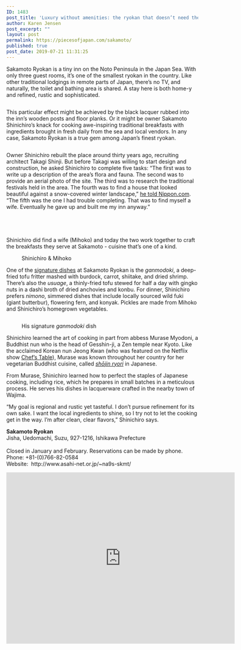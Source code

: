 ```yaml
---
ID: 1483
post_title: 'Luxury without amenities: the ryokan that doesn’t need the extras'
author: Karen Jensen
post_excerpt: ""
layout: post
permalink: https://piecesofjapan.com/sakamoto/
published: true
post_date: 2019-07-21 11:31:25
---
```

<!-- wp:paragraph -->
<p>Sakamoto Ryokan is a tiny inn on the Noto Peninsula in the Japan Sea. With only three guest rooms, it’s one of the smallest ryokan in the country. Like other traditional lodgings in remote parts of Japan, there’s no TV, and naturally, the toilet and bathing area is shared. A stay here is both home-y and refined, rustic and sophisticated.</p>
<!-- /wp:paragraph -->

<!-- wp:image {"id":1496} -->
<figure class="wp-block-image"><img src="https://piecesofjapan.com/wp-content/uploads/2019/07/sakamoto_post09.jpg" alt="" class="wp-image-1496"/></figure>
<!-- /wp:image -->

<!-- wp:paragraph -->
<p>This particular effect might be achieved by the black lacquer rubbed into the inn’s wooden posts and floor planks. Or it might be owner Sakamoto Shinichiro’s knack for cooking awe-inspiring traditional breakfasts with ingredients brought in fresh daily from the sea and local vendors. In any case, Sakamoto Ryokan is a true gem among Japan’s finest ryokan.&nbsp;</p>
<!-- /wp:paragraph -->

<!-- wp:image {"id":1488} -->
<figure class="wp-block-image"><img src="https://piecesofjapan.com/wp-content/uploads/2019/07/sakamoto_post01-684x1024.jpg" alt="" class="wp-image-1488"/></figure>
<!-- /wp:image -->

<!-- wp:paragraph -->
<p>Owner Shinichiro rebuilt the place around thirty years ago, recruiting architect Takagi Shinji. But before Takagi was willing to start design and construction, he asked Shinichiro to complete five tasks: “The first was to write up a description of the area’s flora and fauna. The second was to provide an aerial photo of the site. The third was to research the traditional festivals held in the area. The fourth was to find a house that looked beautiful against a snow-covered winter landscape,” <a href="https://www.nippon.com/en/guide-to-japan/gu001002/innkeeper-sakamoto-shin%e2%80%99ichiro-on-the-art-of-simple-luxury.html">he told Nippon.com</a>. “The fifth was the one I had trouble completing. That was to find myself a wife. Eventually he gave up and built me my inn anyway.”&nbsp;</p>
<!-- /wp:paragraph -->

<!-- wp:image {"id":1490} -->
<figure class="wp-block-image"><img src="https://piecesofjapan.com/wp-content/uploads/2019/07/sakamoto_post03.jpg" alt="" class="wp-image-1490"/></figure>
<!-- /wp:image -->

<!-- wp:image {"id":1489} -->
<figure class="wp-block-image"><img src="https://piecesofjapan.com/wp-content/uploads/2019/07/sakamoto_post02.jpg" alt="" class="wp-image-1489"/></figure>
<!-- /wp:image -->

<!-- wp:image {"id":1491} -->
<figure class="wp-block-image"><img src="https://piecesofjapan.com/wp-content/uploads/2019/07/sakamoto_post04.jpg" alt="" class="wp-image-1491"/></figure>
<!-- /wp:image -->

<!-- wp:image {"id":1492} -->
<figure class="wp-block-image"><img src="https://piecesofjapan.com/wp-content/uploads/2019/07/sakamoto_post05.jpg" alt="" class="wp-image-1492"/></figure>
<!-- /wp:image -->

<!-- wp:paragraph -->
<p>Shinichiro did find a wife (Mihoko) and today the two work together to craft the breakfasts they serve at Sakamoto - cuisine that’s one of a kind.</p>
<!-- /wp:paragraph -->

<!-- wp:image {"id":1493} -->
<figure class="wp-block-image"><img src="https://piecesofjapan.com/wp-content/uploads/2019/07/sakamoto_post06.jpg" alt="" class="wp-image-1493"/><figcaption>Shinichiro &amp; Mihoko</figcaption></figure>
<!-- /wp:image -->

<!-- wp:paragraph -->
<p>One of the <a href="https://www.nippon.com/en/guide-to-japan/gu001001/breakfast-nirvana-in-unspoiled-noto-yuyado-sakamoto-elevates-rustic-simplicity.html">signature dishes</a> at Sakamoto Ryokan is the <em>ganmodoki</em>, a deep-fried tofu fritter mashed with burdock, carrot, shiitake, and dried shrimp. There’s also the <em>usuage</em>, a thinly-fried tofu stewed for half a day with gingko nuts in a dashi broth of dried anchovies and konbu. For dinner, Shinichiro prefers <em>nimono</em>, simmered dishes that include locally sourced wild fuki (giant butterbur), flowering fern, and konyak. Pickles are made from Mihoko and Shinichiro’s homegrown vegetables.&nbsp;</p>
<!-- /wp:paragraph -->

<!-- wp:image {"id":1494} -->
<figure class="wp-block-image"><img src="https://piecesofjapan.com/wp-content/uploads/2019/07/sakamoto_post07.jpg" alt="" class="wp-image-1494"/></figure>
<!-- /wp:image -->

<!-- wp:image {"id":1495} -->
<figure class="wp-block-image"><img src="https://piecesofjapan.com/wp-content/uploads/2019/07/sakamoto_post08.jpg" alt="" class="wp-image-1495"/><figcaption>His signature <em>ganmodoki</em> dish</figcaption></figure>
<!-- /wp:image -->

<!-- wp:paragraph -->
<p>Shinichiro learned the art of cooking in part from abbess Murase Myodoni, a Buddhist nun who is the head of Gesshin-ji, a Zen temple near Kyoto. Like the acclaimed Korean nun Jeong Kwan (who was featured on the Netflix show <a href="https://www.eater.com/2017/2/18/14653382/jeong-kwan-buddhist-nun-chefs-table">Chef’s Table</a>), Murase was known throughout her country for her vegetarian Buddhist cuisine, called <em><a href="https://savorjapan.com/contents/more-to-savor/shojin-ryori-japans-sophisticated-buddhist-cuisine/">shōjin ryori</a></em> in Japanese.&nbsp;</p>
<!-- /wp:paragraph -->

<!-- wp:paragraph -->
<p>From Murase, Shinichiro learned how to perfect the staples of Japanese cooking, including rice, which he prepares in small batches in a meticulous process. He serves his dishes in lacquerware crafted in the nearby town of Wajima.&nbsp;</p>
<!-- /wp:paragraph -->

<!-- wp:paragraph -->
<p>“My goal is regional and rustic yet tasteful. I don’t pursue refinement for its own sake. I want the local ingredients to shine, so I try not to let the cooking get in the way. I’m after clean, clear flavors,” Shinichiro says.&nbsp;</p>
<!-- /wp:paragraph -->

<!-- wp:paragraph -->
<p><strong>Sakamoto Ryokan</strong><br>Jisha, Uedomachi, Suzu, 927-1216, Ishikawa Prefecture<br><br>Closed in January and February. Reservations can be made by phone.&nbsp;<br>Phone: +81-(0)766-82-0584<br>Website:&nbsp; http://www.asahi-net.or.jp/~na9s-skmt/</p>
<!-- /wp:paragraph -->

<!-- wp:html -->
<iframe src="https://www.google.com/maps/embed?pb=!1m18!1m12!1m3!1d3168.4202874521156!2d137.23866031533097!3d37.42717497982423!2m3!1f0!2f0!3f0!3m2!1i1024!2i768!4f13.1!3m3!1m2!1s0x5ff6b515d18ec2e3%3A0x6e4318b63c9bdd36!2z5rmv5a6_44GV44GL5pys!5e0!3m2!1sen!2sus!4v1563684193794!5m2!1sen!2sus" width="600" height="450" frameborder="0" style="border:0" allowfullscreen=""></iframe>
<!-- /wp:html -->